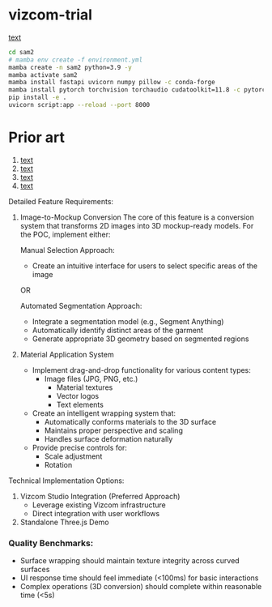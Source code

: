# vizcom-trial
[text](https://cgi-tools.dev/)


```bash
cd sam2
# mamba env create -f environment.yml
mamba create -n sam2 python=3.9 -y
mamba activate sam2
mamba install fastapi uvicorn numpy pillow -c conda-forge
mamba install pytorch torchvision torchaudio cudatoolkit=11.8 -c pytorch
pip install -e .
uvicorn script:app --reload --port 8000
```



# Prior art
1. [text](https://threejs.org/examples/?q=texture#webgl_materials_texture_canvas)
2. [text](https://threejs.org/examples/?q=texture#webgl_materials_texture_partialupdate)
3. [text](https://threejs.org/examples/?q=texture#webgpu_textures_partialupdate)
4. [text](https://threejs.org/examples/?q=texture#webgpu_compute_texture)


Detailed Feature Requirements:

1. Image-to-Mockup Conversion
The core of this feature is a conversion system that transforms 2D images into 3D mockup-ready models. For the POC, implement either:
    
    Manual Selection Approach:
    
    - Create an intuitive interface for users to select specific areas of the image
    
    OR
    
    Automated Segmentation Approach:
    
    - Integrate a segmentation model (e.g., Segment Anything)
    - Automatically identify distinct areas of the garment
    - Generate appropriate 3D geometry based on segmented regions
2. Material Application System
    - Implement drag-and-drop functionality for various content types:
        - Image files (JPG, PNG, etc.)
            - Material textures
            - Vector logos
            - Text elements
    - Create an intelligent wrapping system that:
        - Automatically conforms materials to the 3D surface
        - Maintains proper perspective and scaling
        - Handles surface deformation naturally
    - Provide precise controls for:
        - Scale adjustment
        - Rotation

Technical Implementation Options:

1. Vizcom Studio Integration (Preferred Approach)
    - Leverage existing Vizcom infrastructure
    - Direct integration with user workflows
2. Standalone Three.js Demo

### Quality Benchmarks:

- Surface wrapping should maintain texture integrity across curved surfaces
- UI response time should feel immediate (<100ms) for basic interactions
- Complex operations (3D conversion) should complete within reasonable time (<5s)